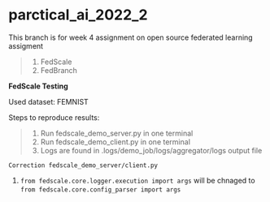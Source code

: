 # parctical_ai_2022_2
This branch is for week 4 assignment on open source federated learning assigment
> 1. FedScale
> 2. FedBranch


**FedScale Testing**

Used dataset: FEMNIST

Steps to reproduce results:
> 1. Run fedscale_demo_server.py in one terminal
> 2. Run fedscale_demo_client.py in one terminal
> 3. Logs are found in .logs/demo_job/logs/aggregator/logs output file

`Correction fedscale_demo_server/client.py`

1. `from fedscale.core.logger.execution import args` will be chnaged to `from fedscale.core.config_parser import args`



